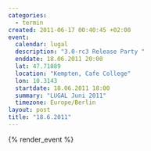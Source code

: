 ```yaml
--- 
categories: 
  - termin
created: 2011-06-17 00:40:45 +02:00
event: 
  calendar: lugal
  description: "3.0-rc3 Release Party "
  enddate: 18.06.2011 20:00
  lat: 47.71889
  location: "Kempten, Cafe College"
  lon: 10.3143
  startdate: 18.06.2011 18:00
  summary: "LUGAL Juni 2011"
  timezone: Europe/Berlin
layout: post
title: "18.6.2011"
---
```


{% render_event %}


